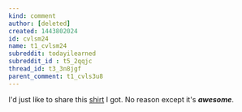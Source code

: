 ```yaml
---
kind: comment
author: [deleted]
created: 1443802024
id: cvlsm24
name: t1_cvlsm24
subreddit: todayilearned
subreddit_id : t5_2qqjc
thread_id: t3_3n8jgf
parent_comment: t1_cvls3u8
---
```


I'd just like to share this [shirt](http://www.teefury.com/narfvader-the-brainperor) I got. No reason except it's ***awesome***.
